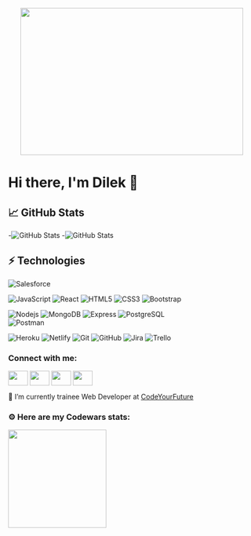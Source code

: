 
<p align="center"><img width="95%" height="300px" src="https://www.thecoderpedia.com/wp-content/uploads/2020/06/Programming-Quotes.jpg" /></p>

# Hi there, I'm Dilek 👋

<!--
**Dilekcn/Dilekcn** is a ✨ _special_ ✨ repository because its `README.md` (this file) appears on your GitHub profile.

Here are some ideas to get you started:

- 🔭 I’m currently working on ...
- 🌱 I’m currently learning ...
- 👯 I’m looking to collaborate on ...
- 🤔 I’m looking for help with ...
- 💬 Ask me about ...
- 📫 How to reach me: ...
- 😄 Pronouns: ...
- ⚡ Fun fact: ...
-->

## &#x1f4c8; GitHub Stats
-![GitHub Stats](https://github-readme-stats.vercel.app/api?username=Dilekcn&show_icons=true&theme=gruvbox)
-![GitHub Stats](https://github-readme-stats.vercel.app/api/top-langs/?username=Dilekcn&show_icons=true&theme=gruvbox)



## ⚡ Technologies
![Salesforce](https://img.shields.io/badge/-Salesforce-black?style=for-the-badge&logo=salesforce)

![JavaScript](https://img.shields.io/badge/-JavaScript-black?style=for-the-badge&logo=javascript)
![React](https://img.shields.io/badge/-React-black?style=for-the-badge&logo=react)
![HTML5](https://img.shields.io/badge/-HTML5-E34F26?style=for-the-badge&logo=html5&logoColor=white)
![CSS3](https://img.shields.io/badge/-CSS3-1572B6?style=for-the-badge&logo=css3)
![Bootstrap](https://img.shields.io/badge/-Bootstrap-563D7C?style=for-the-badge&logo=bootstrap)

![Nodejs](https://img.shields.io/badge/-Nodejs-black?style=for-the-badge&logo=Node.js)
![MongoDB](https://img.shields.io/badge/-MongoDB-black?style=for-the-badge&logo=mongodb)
![Express](https://img.shields.io/badge/-Expressjs-black?style=for-the-badge&logo=express)
![PostgreSQL](https://img.shields.io/badge/-PostgreSQL-black?style=for-the-badge&logo=PostgreSQL)  
![Postman](https://img.shields.io/badge/-Postman-black?style=for-the-badge&logo=postman)


![Heroku](https://img.shields.io/badge/-Heroku-430098?style=for-the-badge&logo=heroku)
![Netlify](https://img.shields.io/badge/-Netlify-430098?style=for-the-badge&logo=netlify)
![Git](https://img.shields.io/badge/-Git-black?style=for-the-badge&logo=git)
![GitHub](https://img.shields.io/badge/-GitHub-181717?style=for-the-badge&logo=github)
![Jira](https://img.shields.io/badge/-jira-black?style=for-the-badge&logo=jira)
![Trello](https://img.shields.io/badge/-Trello-black?style=for-the-badge&logo=trello)





<h3 align="left">Connect with me:</h3>
<p align="left">
<a href="your link" target="blank"><img align="center" src="https://cdn.jsdelivr.net/npm/simple-icons@3.0.1/icons/twitter.svg" alt="" height="30" width="40" /></a>
<a href="your link" target="blank"><img align="center" src="https://cdn.jsdelivr.net/npm/simple-icons@3.0.1/icons/linkedin.svg" alt="" height="30" width="40" /></a>
<a href="your link" target="blank"><img align="center" src="https://cdn.jsdelivr.net/npm/simple-icons@3.0.1/icons/instagram.svg" alt="" height="30" width="40" /></a>
<a href="your link" target="blank"><img align="center" src="https://cdn.jsdelivr.net/npm/simple-icons@3.0.1/icons/youtube.svg" alt="" height="30" width="40" /></a>
</p>

🌱 I’m currently trainee Web Developer at <a href="https://codeyourfuture.io/meet-the-team/" tab="_blank">CodeYourFuture </a>

### ⚙ Here are my Codewars stats:

<img src= "https://www.codewars.com/users/Dilekcn/badges/micro" width= "200"/> 



  
